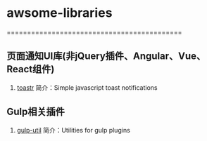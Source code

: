 # awsome-libraries

===========================================
## 页面通知UI库(非jQuery插件、Angular、Vue、React组件)

1. <a href='https://github.com/CodeSeven/toastr'>toastr</a>  简介：Simple javascript toast notifications


## Gulp相关插件

1. <a href='https://github.com/gulpjs/gulp-util'>gulp-util</a> 简介：Utilities for gulp plugins
